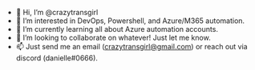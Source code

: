 - 👋 Hi, I’m @crazytransgirl
- 👀 I’m interested in DevOps, Powershell, and Azure/M365 automation.
- 🌱 I’m currently learning all about Azure automation accounts.
- 💞️ I’m looking to collaborate on whatever! Just let me know.
- 📫 Just send me an email (crazytransgirl@gmail.com) or reach out via discord (danielle#0666).

<!---
crazytransgirl/crazytransgirl is a ✨ special ✨ repository because its `README.md` (this file) appears on your GitHub profile.
You can click the Preview link to take a look at your changes.
--->
